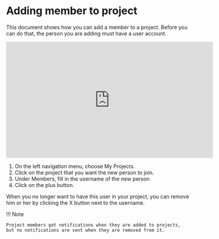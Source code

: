 # Adding member to project

This document shows how you can add a member to a project. Before you
can do that, the person you are adding must have a user account.

<iframe width="560" height="315" src="https://www.youtube.com/embed/7n5dluy7tjM" frameborder="0" allow="accelerometer; autoplay; encrypted-media; gyroscope; picture-in-picture" allowfullscreen></iframe>

1. On the left navigation menu, choose My Projects.
1. Click on the project that you want the new person to join.
1. Under Members, fill in the username of the new person
1. Click on the plus button.

When you no longer want to have this user in your project, you can
remove him or her by clicking the X button next to the username.

!!! Note

    Project members get notifications when they are added to projects,
    but no notifications are sent when they are removed from it.
